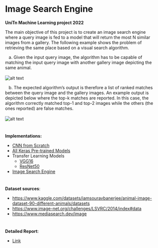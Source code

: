 # Image Search Engine

**UniTn Machine Learning project 2022**

The main objective of this project is to create an image search engine where a query image is fed to a model that will return the most N similar images from a gallery. The following example shows the problem of retrieving the same place based on a visual search algorithm.

&nbsp;&nbsp; a. Given the input query image, the algorithm has to be capable of matching the input query image with another gallery image depicting the same animal.
<br /><br /> ![alt text](https://github.com/khandakerrahin/ML_image_search_engine/blob/main/outputs/ML_01.png)

&nbsp;&nbsp; b. The expected algorithm’s output is therefore a list of ranked matches between the query image and the gallery images. An example output is depicted below where the top-k matches are reported. In this case, the algorithm correctly matched top-1 and top-2 images while the others (the ones reported) are false matches.
<br /><br /> ![alt text](https://github.com/khandakerrahin/ML_image_search_engine/blob/main/outputs/ML_02.png)

#

**Implementations:**
  - [CNN from Scratch](https://github.com/khandakerrahin/ML_image_search_engine/blob/main/M01_CNN_from_scratch.ipynb)
  - [All Keras Pre-trained Models](https://tinyurl.com/TheOutliersCNNscratch)
  - Transfer Learning Models
    - [VGG16](https://github.com/khandakerrahin/ML_image_search_engine/blob/main/M03_vgg16_TL.ipynb)
    - [ResNet50](https://github.com/khandakerrahin/ML_image_search_engine/blob/main/M04_resnet50_TL.ipynb)
  - [Image Search Engine](https://github.com/khandakerrahin/ML_image_search_engine/blob/main/MX_the_outliers_image_search_v4_50.ipynb) 

#
**Dataset sources**: 
- https://www.kaggle.com/datasets/iamsouravbanerjee/animal-image-dataset-90-different-animals/datasets
- https://www.image-net.org/challenges/LSVRC/2014/index#data
- https://www.mediasearch.dev/image
#

**Detailed Report**: 
- [Link](https://github.com/khandakerrahin/ML_image_search_engine/blob/main/Report/Image%20Search%20Engine%20-%20Detailed%20Report.pdf)
#
#
